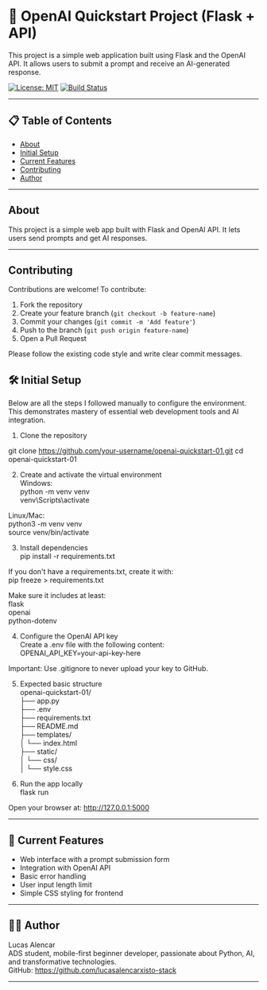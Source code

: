 # 🧠 OpenAI Quickstart Project (Flask + API)

This project is a simple web application built using Flask and the OpenAI API. It allows users to submit a prompt and receive an AI-generated response.


<!-- Badges -->
[![License: MIT](https://img.shields.io/badge/License-MIT-blue.svg)](LICENSE)
[![Build Status](https://img.shields.io/badge/build-passing-brightgreen.svg)](#)

---

## 📋 Table of Contents

- [About](#about)  
- [Initial Setup](#initial-setup)  
- [Current Features](#current-features)  
- [Contributing](#contributing)  
- [Author](#author)  

---

## About

This project is a simple web app built with Flask and OpenAI API. It lets users send prompts and get AI responses.

---

## Contributing

Contributions are welcome! To contribute:

1. Fork the repository  
2. Create your feature branch (`git checkout -b feature-name`)  
3. Commit your changes (`git commit -m 'Add feature'`)  
4. Push to the branch (`git push origin feature-name`)  
5. Open a Pull Request  

Please follow the existing code style and write clear commit messages.

## 🛠️ Initial Setup

Below are all the steps I followed manually to configure the environment. This demonstrates mastery of essential web development tools and AI integration.

1. Clone the repository

git clone https://github.com/your-username/openai-quickstart-01.git
cd openai-quickstart-01

2. Create and activate the virtual environment  
Windows:  
python -m venv venv  
venv\Scripts\activate  

Linux/Mac:  
python3 -m venv venv  
source venv/bin/activate  

3. Install dependencies  
pip install -r requirements.txt  

If you don't have a requirements.txt, create it with:  
pip freeze > requirements.txt  

Make sure it includes at least:  
flask  
openai  
python-dotenv  

4. Configure the OpenAI API key  
Create a .env file with the following content:  
OPENAI_API_KEY=your-api-key-here  

Important: Use .gitignore to never upload your key to GitHub.

5. Expected basic structure  
openai-quickstart-01/  
├── app.py  
├── .env  
├── requirements.txt  
├── README.md  
├── templates/  
│   └── index.html  
├── static/  
│   └── css/  
│       └── style.css  

6. Run the app locally  
flask run  

Open your browser at: http://127.0.0.1:5000

---

## 📌 Current Features

- Web interface with a prompt submission form  
- Integration with OpenAI API  
- Basic error handling  
- User input length limit  
- Simple CSS styling for frontend  

---

## 👨‍💻 Author

Lucas Alencar  
ADS student, mobile-first beginner developer, passionate about Python, AI, and transformative technologies.  
GitHub: https://github.com/lucasalencarxisto-stack



---


